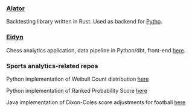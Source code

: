 ### [Alator](https://github.com/calumrussell/alator)
Backtesting library written in Rust. Used as backend for [Pytho](https://pytho.uk).

### [Eidyn](https://github.com/calumrussell/eidyn)
Chess analytics application, data pipeline in Python/dbt, front-end [here](https://chess.ratioentrybuyer.com).

### Sports analytics-related repos
Python implementation of Weibull Count distribution [here](https://github.com/calumrussell/WeibullDistributionPython)

Python implementation of Ranked Probability Score [here](https://github.com/calumrussell/RankedProbabilityScorePython)

Java implementation of Dixon-Coles score adjustments for football [here](https://github.com/calumrussell/PoissonDixonColesJava)

